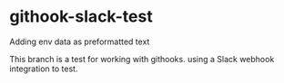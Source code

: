 # githook-slack-test
Adding env data as preformatted text

This branch is a test for working with githooks.
using a Slack webhook integration to test.


